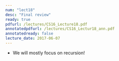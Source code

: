 ```yaml
---
num: "lect18"
desc: "Final review"
ready: true
pdfurl: /lectures/CS16_Lecture18.pdf
annotatedpdfurl: /lectures/CS16_Lectur18_ann.pdf
annotatedready: false
lecture_date: 2017-06-07
---
```


* We will mostly focus on recursion!
